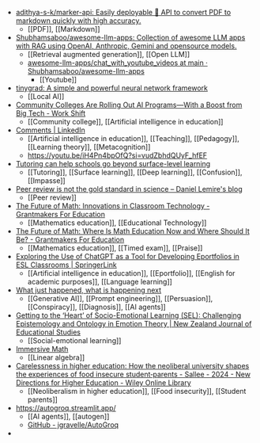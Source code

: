 - [adithya-s-k/marker-api: Easily deployable 🚀 API to convert PDF to markdown quickly with high accuracy.](https://github.com/adithya-s-k/marker-api)
	- [[PDF]], [[Markdown]]
- [Shubhamsaboo/awesome-llm-apps: Collection of awesome LLM apps with RAG using OpenAI, Anthropic, Gemini and opensource models.](https://github.com/Shubhamsaboo/awesome-llm-apps)
	- [[Retrieval augmented generation]], [[Open LLM]]
	- [awesome-llm-apps/chat_with_youtube_videos at main · Shubhamsaboo/awesome-llm-apps](https://github.com/Shubhamsaboo/awesome-llm-apps/tree/main/chat_with_youtube_videos)
		- [[Youtube]]
- [tinygrad: A simple and powerful neural network framework](https://tinygrad.org/)
	- [[Local AI]]
- [Community Colleges Are Rolling Out AI Programs—With a Boost from Big Tech - Work Shift](https://workshift.opencampusmedia.org/community-colleges-are-rolling-out-ai-programs-with-a-boost-from-big-tech/?trk=feed_main-feed-card_reshare_feed-article-content)
	- [[Community college]], [[Artificial intelligence in education]]
- [Comments | LinkedIn](https://www.linkedin.com/feed/update/urn:li:activity:7191487288915161089)
	- [[Artificial intelligence in education]], [[Teaching]], [[Pedagogy]], [[Learning theory]], [[Metacognition]]
	- https://youtu.be/iH4Pn4bpOfQ?si=vudZbhdQUyF_hfEF
- [Tutoring can help schools go beyond surface-level learning](https://fordhaminstitute.org/national/commentary/schools-must-go-beyond-surface-level-learning-and-better-tutoring-can-help)
	- [[Tutoring]], [[Surface learning]], [[Deep learning]], [[Confusion]], [[Impasse]]
- [Peer review is not the gold standard in science – Daniel Lemire's blog](https://lemire.me/blog/2024/05/11/peer-review-is-not-the-gold-standard-in-science/)
	- [[Peer review]]
- [The Future of Math: Innovations in Classroom Technology - Grantmakers For Education](https://www.edfunders.org/events/the-future-of-math-innovations-in-classroom-technology/?utm_source=sm&utm_medium=sm&utm_campaign=sm)
	- [[Mathematics education]], [[Educational Technology]]
- [The Future of Math: Where Is Math Education Now and Where Should It Be? - Grantmakers For Education](https://www.edfunders.org/events/the-future-of-math-where-is-math-education-now-and-where-should-it-be/)
	- [[Mathematics education]], [[Timed exam]], [[Praise]]
- [Exploring the Use of ChatGPT as a Tool for Developing Eportfolios in ESL Classrooms | SpringerLink](https://link.springer.com/chapter/10.1007/978-3-031-50139-5_3)
	- [[Artificial intelligence in education]], [[Eportfolio]], [[English for academic purposes]], [[Language learning]]
- [What just happened, what is happening next](https://www.oneusefulthing.org/p/what-just-happened-what-is-happening)
	- [[Generative AI]], [[Prompt engineering]], [[Persuasion]], [[Conspiracy]], [[Diagnosis]], [[AI agents]]
- [Getting to the ‘Heart’ of Socio-Emotional Learning (SEL): Challenging Epistemology and Ontology in Emotion Theory | New Zealand Journal of Educational Studies](https://link.springer.com/article/10.1007/s40841-024-00322-w)
	- [[Social-emotional learning]]
- [Immersive Math](https://immersivemath.com/ila/index.html)
	- [[Linear algebra]]
- [Carelessness in higher education: How the neoliberal university shapes the experiences of food insecure student‐parents - Sallee - 2024 - New Directions for Higher Education - Wiley Online Library](https://onlinelibrary.wiley.com/doi/abs/10.1002/he.20485?campaign=woletoc)
	- [[Neoliberalism in higher education]], [[Food insecurity]], [[Student parents]]
- https://autogroq.streamlit.app/
	- [[AI agents]], [[autogen]]
	- [GitHub - jgravelle/AutoGroq](https://github.com/jgravelle/AutoGroq)
-